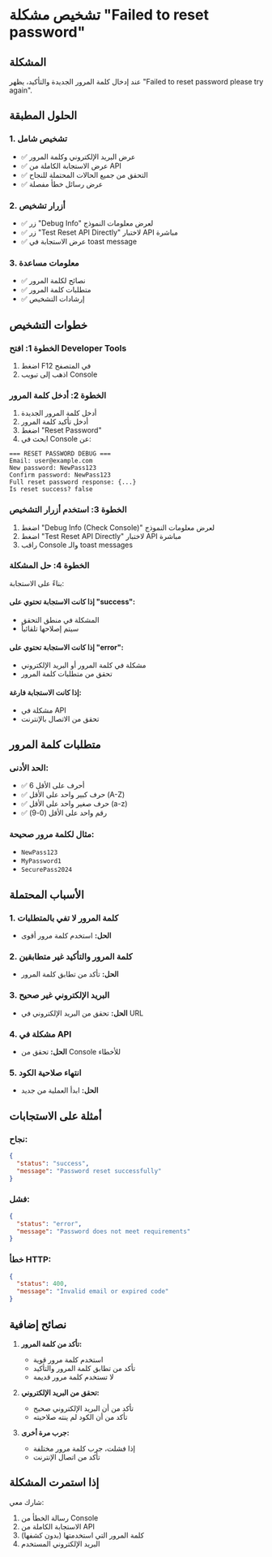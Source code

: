 # تشخيص مشكلة "Failed to reset password"

## المشكلة
عند إدخال كلمة المرور الجديدة والتأكيد، يظهر "Failed to reset password please try again".

## الحلول المطبقة

### 1. تشخيص شامل
- ✅ عرض البريد الإلكتروني وكلمة المرور
- ✅ عرض الاستجابة الكاملة من API
- ✅ التحقق من جميع الحالات المحتملة للنجاح
- ✅ عرض رسائل خطأ مفصلة

### 2. أزرار تشخيص
- ✅ زر "Debug Info" لعرض معلومات النموذج
- ✅ زر "Test Reset API Directly" لاختبار API مباشرة
- ✅ عرض الاستجابة في toast message

### 3. معلومات مساعدة
- ✅ نصائح لكلمة المرور
- ✅ متطلبات كلمة المرور
- ✅ إرشادات التشخيص

## خطوات التشخيص

### الخطوة 1: افتح Developer Tools
1. اضغط F12 في المتصفح
2. اذهب إلى تبويب Console

### الخطوة 2: أدخل كلمة المرور
1. أدخل كلمة المرور الجديدة
2. أدخل تأكيد كلمة المرور
3. اضغط "Reset Password"
4. ابحث في Console عن:
```
=== RESET PASSWORD DEBUG ===
Email: user@example.com
New password: NewPass123
Confirm password: NewPass123
Full reset password response: {...}
Is reset success? false
```

### الخطوة 3: استخدم أزرار التشخيص
1. اضغط "Debug Info (Check Console)" لعرض معلومات النموذج
2. اضغط "Test Reset API Directly" لاختبار API مباشرة
3. راقب Console والـ toast messages

### الخطوة 4: حل المشكلة
بناءً على الاستجابة:

#### إذا كانت الاستجابة تحتوي على "success":
- المشكلة في منطق التحقق
- سيتم إصلاحها تلقائياً

#### إذا كانت الاستجابة تحتوي على "error":
- مشكلة في كلمة المرور أو البريد الإلكتروني
- تحقق من متطلبات كلمة المرور

#### إذا كانت الاستجابة فارغة:
- مشكلة في API
- تحقق من الاتصال بالإنترنت

## متطلبات كلمة المرور

### الحد الأدنى:
- ✅ 6 أحرف على الأقل
- ✅ حرف كبير واحد على الأقل (A-Z)
- ✅ حرف صغير واحد على الأقل (a-z)
- ✅ رقم واحد على الأقل (0-9)

### مثال لكلمة مرور صحيحة:
- `NewPass123`
- `MyPassword1`
- `SecurePass2024`

## الأسباب المحتملة

### 1. كلمة المرور لا تفي بالمتطلبات
- **الحل:** استخدم كلمة مرور أقوى

### 2. كلمة المرور والتأكيد غير متطابقين
- **الحل:** تأكد من تطابق كلمة المرور

### 3. البريد الإلكتروني غير صحيح
- **الحل:** تحقق من البريد الإلكتروني في URL

### 4. مشكلة في API
- **الحل:** تحقق من Console للأخطاء

### 5. انتهاء صلاحية الكود
- **الحل:** ابدأ العملية من جديد

## أمثلة على الاستجابات

### نجاح:
```json
{
  "status": "success",
  "message": "Password reset successfully"
}
```

### فشل:
```json
{
  "status": "error",
  "message": "Password does not meet requirements"
}
```

### خطأ HTTP:
```json
{
  "status": 400,
  "message": "Invalid email or expired code"
}
```

## نصائح إضافية

1. **تأكد من كلمة المرور:**
   - استخدم كلمة مرور قوية
   - تأكد من تطابق كلمة المرور والتأكيد
   - لا تستخدم كلمة مرور قديمة

2. **تحقق من البريد الإلكتروني:**
   - تأكد من أن البريد الإلكتروني صحيح
   - تأكد من أن الكود لم ينته صلاحيته

3. **جرب مرة أخرى:**
   - إذا فشلت، جرب كلمة مرور مختلفة
   - تأكد من اتصال الإنترنت

## إذا استمرت المشكلة
شارك معي:
1. رسالة الخطأ من Console
2. الاستجابة الكاملة من API
3. كلمة المرور التي استخدمتها (بدون كشفها)
4. البريد الإلكتروني المستخدم
